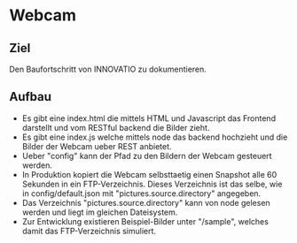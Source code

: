 # Webcam
## Ziel
Den Baufortschritt von INNOVATIO zu dokumentieren.
## Aufbau
* Es gibt eine index.html die mittels HTML und Javascript das Frontend darstellt und vom RESTful backend die Bilder zieht.
* Es gibt eine index.js welche mittels node das backend hochzieht und die Bilder der Webcam ueber REST anbietet.
* Ueber "config" kann der Pfad zu den Bildern der Webcam gesteuert werden.
* In Produktion kopiert die Webcam selbsttaetig einen Snapshot alle 60 Sekunden in ein FTP-Verzeichnis. Dieses Verzeichnis ist das selbe, wie in config/default.json mit "pictures.source.directory" angegeben. 
* Das Verzeichnis "pictures.source.directory" kann von node gelesen werden und liegt im gleichen Dateisystem.
* Zur Entwicklung existieren Beispiel-Bilder unter "/sample", welches damit das FTP-Verzeichnis simuliert.